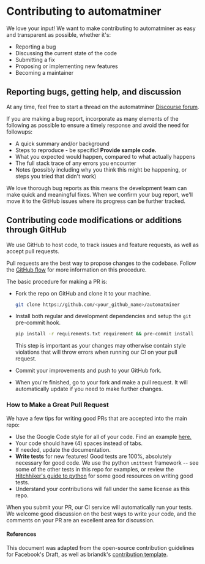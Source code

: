 # Contributing to automatminer

We love your input! We want to make contributing to automatminer as easy and transparent as possible, whether it's:

- Reporting a bug
- Discussing the current state of the code
- Submitting a fix
- Proposing or implementing new features
- Becoming a maintainer

## Reporting bugs, getting help, and discussion

At any time, feel free to start a thread on the automatminer [Discourse forum](https://hackingmaterials.discourse.group/c/matminer/automatminer).

If you are making a bug report, incorporate as many elements of the following as possible to ensure a timely response and avoid the need for followups:

- A quick summary and/or background
- Steps to reproduce - be specific! **Provide sample code.**
- What you expected would happen, compared to what actually happens
- The full stack trace of any errors you encounter
- Notes (possibly including why you think this might be happening, or steps you tried that didn't work)

We love thorough bug reports as this means the development team can make quick and meaningful fixes. When we confirm your bug report, we'll move it to the GitHub issues where its progress can be further tracked.

## Contributing code modifications or additions through GitHub

We use GitHub to host code, to track issues and feature requests, as well as accept pull requests.

Pull requests are the best way to propose changes to the codebase. Follow the [GitHub flow](https://www.atlassian.com/git/tutorials/comparing-workflows/forking-workflow) for more information on this procedure.

The basic procedure for making a PR is:

- Fork the repo on GitHub and clone it to your machine.

  ```sh
  git clone https://github.com/<your_github_name>/automatminer
  ```

- Install both regular and development dependencies and setup the `git` pre-commit hook.
  
  ```sh
  pip install -r requirements.txt requirement && pre-commit install
  ```

  This step is important as your changes may otherwise contain style violations that will throw errors when running our CI on your pull request.
- Commit your improvements and push to your GitHub fork.
- When you're finished, go to your fork and make a pull request. It will automatically update if you need to make further changes.

### How to Make a **Great** Pull Request

We have a few tips for writing good PRs that are accepted into the main repo:

- Use the Google Code style for all of your code. Find an example [here.](https://sphinxcontrib-napoleon.readthedocs.io/en/latest/example_google.html)
- Your code should have (4) spaces instead of tabs.
- If needed, update the documentation.
- **Write tests** for new features! Good tests are 100%, absolutely necessary for good code. We use the python `unittest` framework -- see some of the other tests in this repo for examples, or review the [Hitchhiker's guide to python](https://docs.python-guide.org/writing/tests/) for some good resources on writing good tests.
- Understand your contributions will fall under the same license as this repo.

When you submit your PR, our CI service will automatically run your tests.
We welcome good discussion on the best ways to write your code, and the comments on your PR are an excellent area for discussion.

#### References

This document was adapted from the open-source contribution guidelines for Facebook's Draft, as well as briandk's [contribution template](https://gist.github.com/briandk/3d2e8b3ec8daf5a27a62).
